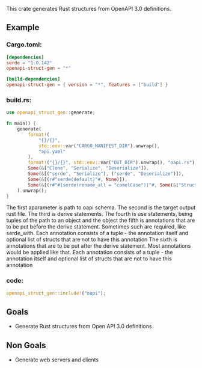 This crate generates Rust structures from OpenAPI 3.0 definitions.

## Example

### Cargo.toml:

```toml
[dependencies]
serde = "1.0.142"
openapi-struct-gen = "*"

[build-dependencies]
openapi-struct-gen = { version = "*", features = ["build"] }
```

### build.rs:
```rust
use openapi_struct_gen::generate;

fn main() {
    generate(
        format!(
            "{}/{}",
            std::env::var("CARGO_MANIFEST_DIR").unwrap(),
            "api.yaml"
        ),
        format!("{}/{}", std::env::var("OUT_DIR").unwrap(), "oapi.rs"),
        Some(&["Clone", "Serialize", "Deserialize"]),
        Some(&[("serde", "Serialize"), ("serde", "Deserialize")]),
        Some(&[(r#"serde(default)"#, None)]),
        Some(&[(r#"#[serde(rename_all = "camelCase")]"#, Some(&["Struct"]))]),
    ).unwrap();
}
```

The first aparameter is path to oapi schema.
The second is the target output rust file.
The third is derive statements.
The fourth is use statements, being tuples of the path to an object and the object
the fifth is annotations that are to be put before the derive statement. Sometimes such are required, like serde\_with. Each annotation consists of a tuple - the annotation itself and optional list of structs that are not to have this annotation
The sixth is annotations that are to be put after the derive statement. Most annotations would be applied like that.
Each annotation consists of a tuple - the annotation itself and optional list of structs that are not to have this annotation

### code:
```rust
openapi_struct_gen::include!("oapi");
```

## Goals
* Generate Rust structures from Open API 3.0 definitions

## Non Goals
* Generate web servers and clients

